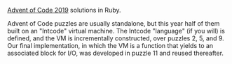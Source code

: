 [Advent of Code 2019](https://adventofcode.com/2019) solutions in
Ruby.

Advent of Code puzzles are usually standalone, but this year half of
them built on an "Intcode" virtual machine.  The Intcode "language"
(if you will) is defined, and the VM is incrementally constructed,
over puzzles 2, 5, and 9.  Our final implementation, in which the VM
is a function that yields to an associated block for I/O, was
developed in puzzle 11 and reused thereafter.
